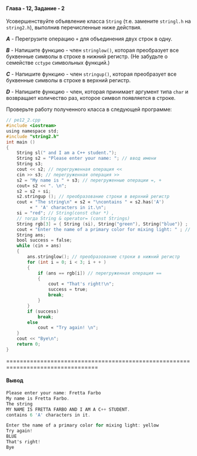#### Глава - 12, Задание - 2 ####

Усовершенствуйте объявление класса ```String``` (т.е. замените ```stringl.h``` на
```string2.h```), выполнив перечисленные ниже действия.

***A*** - Перегрузите операцию ```+``` для объединения двух строк в одну.

***B*** - Напишите функцию - член ```stringlow()```, которая преобразует все буквенные
символы в строке в нижний регистр. (Не забудьте о семействе ```cctype```
символьных функций.)

***C*** - Напишите функцию - член ```stringup()```, которая преобразует все буквенные
символы в строке в верхний регистр.

***D*** - Напишите функцию - член, которая принимает аргумент типа ```char``` и
возвращает количество раз, которое символ появляется в строке.

Проверьте работу полученного класса в следующей программе:

```objectivec
// ре12_2.срр 
#include <iostream> 
using namespace std; 
#include "string2.h" 
int main () 
{ 
	String sl(" and I am a C++ student."); 
	String s2 = "Please enter your name: "; // ввод имени 
	String s3; 
	cout << s2; // перегруженная операция << 
	cin >> s3; // перегруженная операция >> 
	s2 = "My name is " + s3; // перегруженные операции =, + 
	cout« s2 << ". \n"; 
	s2 = s2 + si; 
	s2.stringup (); // преобразование строки в верхний регистр 
	cout « "The string\n" « s2 « "\ncontains " « s2.has('A') 
		 « " 'A' characters in it.\n"; 
	si = "red"; // String(const char *) , 
	// тогда String & operator= (const Strings) 
	String rgb[3] = { String (si), String("green"), String("blue")} ; 
	cout « "Enter the name of a primary color for mixing light: " ; // ввод цвета 
	String ans; 
	bool success = false; 
	while (cin » ans) 
	{ 
		ans.stringlow(); // преобразование строки в нижний регистр 
		for (int i = 0; i < 3; i + + ) 
		{ 
			if (ans == rgb[i]) // перегруженная операция == 
			{ 
				cout « "That's right!\n"; 
				success = true; 
				break; 
			} 
		} 
		if (success) 
			break; 
		else 
			cout « "Try again! \n"; 
	} 
	cout << "Bye\n"; 
	return 0; 
} 
```

=================================================================================
#### Вывод ####
```objectivec
Please enter your name: Fretta Farbo
My name is Fretta Farbo.
The string
MY NAME IS FRETTA FARBO AND I AM A C++ STUDENT.
contains 6 'A' characters in it.

Enter the name of a primary color for mixing light: yellow
Try again!
BLUE
That's right!
Bye
```
